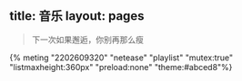 ﻿title: 音乐
layout: pages
---
>下一次如果邂逅，你别再那么瘦

{% meting "2202609320" "netease" "playlist" "mutex:true" "listmaxheight:360px" "preload:none" "theme:#abced8"%}
